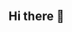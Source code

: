 ## Hi there 👋

<!--
**felipet-slk/felipet-slk** is a ✨ _special_ ✨ repository because its `README.md` (this file) appears on your GitHub profile.

Here are some ideas to get you started:


- 📫 How to reach me: @felipdsz(instagram)
- 😄 Pronouns: ele/dele
- ⚡ Fun fact: vocês não sabem quanto que um cuscuz salva uma vida...
-->
